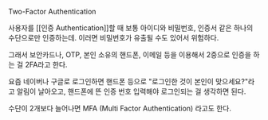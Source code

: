 Two-Factor Authentication

사용자를 [[인증 Authentication]]할 때 보통 아이디와 비밀번호, 인증서 같은 하나의 수단으로만 인증하는데. 이러면 비밀번호가 유출될 수도 있어서 위험하다.

그래서 보안카드나, OTP, 본인 소유의 핸드폰, 이메일 등을 이용해서 2중으로 인증을 하는 걸 2FA라고 한다.

요즘 네이버나 구글로 로그인하면 핸드폰 등으로 "로그인한 것이 본인이 맞으세요?"라고 알림이 날아오고, 핸드폰에 뜬 인증 번호 입력해야 로그인되는 걸 생각하면 된다.

수단이 2개보다 늘어나면 MFA (Multi Factor Authentication) 라고도 한다.